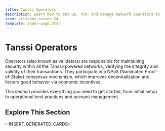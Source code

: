 ```yaml
---
title: Tanssi Operators
description: Learn how to set up, run, and manage network operators to participate in the Tanssi infrastructure protocol, verifying transactions and earning rewards.
icon: octicons-server-24
template: index-page.html
---
```


# Tanssi Operators

Operators (also known as validators) are responsible for maintaining security within all the Tanssi-powered networks, verifying the integrity and validity of their transactions. They participate in a NPoS (Nominated Proof-of-Stake) consensus mechanism, which improves decentralization and fosters good behavior via economic incentives.

This section provides everything you need to get started, from initial setup to operational best practices and account management.

## Explore This Section

:::INSERT_GENERATED_CARDS:::

